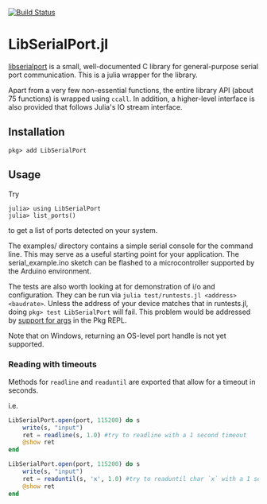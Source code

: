 [![Build Status](https://travis-ci.com/JuliaIO/LibSerialPort.jl.svg?branch=master)](https://travis-ci.com/JuliaIO/LibSerialPort.jl)

# LibSerialPort.jl

[libserialport](http://sigrok.org/wiki/Libserialport) is a small, well-documented C library for general-purpose serial port communication. This is a julia wrapper for the library.

Apart from a very few non-essential functions, the entire library API (about 75 functions) is wrapped using `ccall`. In addition, a higher-level interface is also provided that follows Julia's IO stream interface.

## Installation

    pkg> add LibSerialPort


## Usage

Try

    julia> using LibSerialPort
    julia> list_ports()

to get a list of ports detected on your system.

The examples/ directory contains a simple serial console for the command line. This may serve as a useful starting point for your application. The serial_example.ino sketch can be flashed to a microcontroller supported by the Arduino environment.


The tests are also worth looking at for demonstration of i/o and configuration. They can be run via `julia test/runtests.jl <address> <baudrate>`. Unless the address of your device matches that in runtests.jl, doing `pkg> test LibSerialPort` will fail. This problem would be addressed by [support for args](https://github.com/JuliaLang/Pkg.jl/issues/518) in the Pkg REPL.

Note that on Windows, returning an OS-level port handle is not yet supported.

### Reading with timeouts

Methods for `readline` and `readuntil` are exported that allow for a timeout in seconds.

i.e.
```julia
LibSerialPort.open(port, 115200) do s
    write(s, "input")
    ret = readline(s, 1.0) #try to readline with a 1 second timeout
    @show ret
end
```

```julia
LibSerialPort.open(port, 115200) do s
    write(s, "input")
    ret = readuntil(s, 'x', 1.0) #try to readuntil char `x` with a 1 second timeout
    @show ret
end
```
